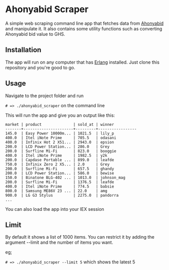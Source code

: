 # Ahonyabid Scraper
A simple web scraping command line app that fetches data from [Ahonyabid](http://www.ahonyabid.com) and manipulate it.
It also contains some utility functions such as converting Ahonyabid bid value to GHS.

## Installation
The app will run on any computer that has [Erlang](http://www/erlang.org) installed.
Just clone this repository and you're good to go.

## Usage
Navigate to the project folder and run

```# => ./ahonyabid_scraper``` on the command line

This will run the app and give you an output like this:
```
market | product              | sold_at | winner          
-------+----------------------+---------+-----------------
145.0  | Easy Power 10000m... | 1021.5  | lily_p          
400.0  | Itel iNote Prime     | 705.5   | odasani         
400.0  | Infinix Hot 2 X51... | 2943.0  | epsion          
200.0  | LCD Power Station... | 286.0   | Grey            
200.0  | Surfline Mi-Fi       | 823.0   | booggie         
400.0  | Itel iNote Prime     | 1982.5  | y2k             
200.0  | Capdase Portable ... | 899.0   | leafde          
750.0  | Infinix Zero 2 X5... | 2.0     | Grey            
200.0  | Surfline Mi-Fi       | 657.5   | ghandy          
200.0  | LCD Power Station... | 586.0   | bewise          
150.0  | Binatone BLG-402 ... | 1013.0  | johnson_mag     
200.0  | Surfline Mi-Fi       | 1376.5  | leafde          
400.0  | Itel iNote Prime     | 774.5   | babsie          
800.0  | Samsung ME86V 23 ... | 22.0    | amg             
900.0  | LG G3 Stylus         | 2275.0  | pandorra   
...

```

You can also load the app into your IEX session


## Limit
By default it shows a list of 1000 items. You can restrict it by adding the argument --limit and the number of items you want.

eg;

```# => ./ahonyabid_scraper --limit 5``` which shows the latest 5 